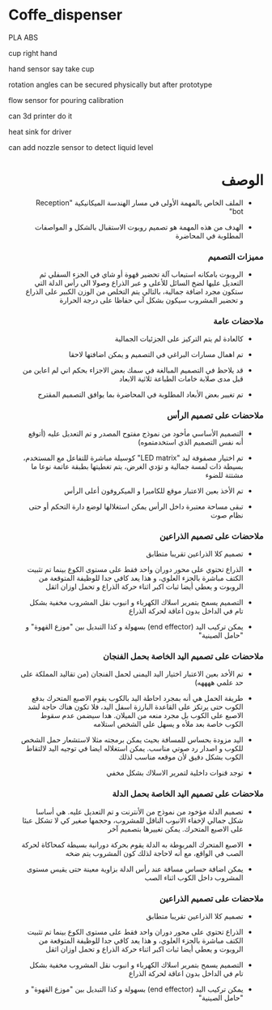 # Coffe_dispenser

PLA ABS

cup right hand

hand sensor say take cup

rotation angles can be secured physically but after prototype

flow sensor for pouring calibration

can 3d printer do it

heat sink for driver

can add nozzle sensor to detect liquid level



<h1 dir="rtl"> الوصف </h1>

<div dir="rtl">

- الملف الخاص بالمهمة الأولى في مسار الهندسة الميكانيكية  "Reception bot"

- الهدف من هذه المهمة هو تصميم روبوت الاستقبال بالشكل و المواصفات المطلوبة في المحاضرة


</div>

<h3 dir="rtl"> مميزات التصميم </h3>
<div dir="rtl">

- الروبوت بامكانه استيعاب آلة تحضير قهوة أو شاي في الجزء السفلي ثم التعديل عليها لضخ السائل للأعلى و عبر الذراع وصولا الى رأس الدلة التي ستكون مجرد اضافة جمالية، بالتالي يتم التخلص من الوزن الكبير على الذراع و تحضير المشروب سيكون بشكل آني حفاظا على درجة الحرارة
  
 </div>


<h3 dir="rtl"> ملاحضات عامة </h3>
<div dir="rtl">

- كالعادة لم يتم التركيز على الجزئيات الجمالية 
- تم اهمال مسارات البراغي في التصميم و يمكن اضافتها لاحقا
- قد يلاحظ في التصميم المبالغة في سمك بعض الاجزاء بحكم اني لم اعاين من قبل مدى صلابة خامات الطباعة ثلاثية الابعاد
- تم تغيير بعض الأبعاد المطلوبة في المحاضرة بما يوافق التصميم المقترح
  
  
  </div>


<h3 dir="rtl"> ملاحضات على تصميم الرأس </h3>
<div dir="rtl">

- التصميم الأساسي مأخود من نموذج مفتوح المصدر و تم التعديل عليه (أتوقع أنه نفس التصميم الذي استخدمتموه)
- تم اختيار مصفوفة ليد "LED matrix" كوسيلة مباشرة للتفاعل مع المستخدم، بسيطة ذات لمسة جمالية و تؤدي الغرض، يتم تغطيتها بطبقة عاتمة نوعا ما مشتتة للضوء
- تم الأخذ بعين الاعتبار موقع للكاميرا و الميكروفون أعلى الرأس
- تبقى مساحة معتبرة داخل الرأس يمكن استغلالها لوضع دارة التحكم أو حتى نظام صوت
  
  </div>

<h3 dir="rtl"> ملاحضات على تصميم الذراعين </h3>
<div dir="rtl">

- تصميم كلا الذراعين تقريبا متطابق
- الذراع تحتوي على محور دوران واحد فقط على مستوى الكوع بينما تم تثبيت الكتف مباشرة بالجزء العلوي، و هذا يعد كافي جدا للوظيفة المتوقعة من الروبوت و يعطي أيضا ثبات اكبر اثناء حركة الذراع و تحمل اوزان اثقل
- التصميم يسمح بتمرير اسلاك الكهرباء و انبوب نقل المشروب مخفية بشكل تام في الداخل بدون اعاقة لحركة الذراع 
- يمكن تركيب اليد (end effector) بسهولة و كذا التبديل بين "موزع القهوة" و "حامل الصينية"

  </div>


<h3 dir="rtl"> ملاحضات على تصميم اليد الخاصة بحمل الفنجان </h3>
<div dir="rtl">

- تم الأخد بعين الاعتبار اختيار اليد اليمنى لحمل الفنجان (من تقاليد المملكة على حد علمي ههههه)
- طريقة الحمل هي أنه بمجرد احاطة اليد بالكوب يقوم الاصبع المتحرك بدفع الكوب حتى يرتكز على القاعدة البارزة اسفل اليد، فلا تكون هناك حاجة لشد الاصبع على الكوب بل مجرد منعه من الميلان. هدا سيضمن عدم سقوط الكوب خاصة بعد ملأه و يسهل على الشخص استلامه
- اليد مزودة بحساس للمسافة بحيث يمكن برمجته مثلا لاستشعار حمل الشخص للكوب و اصدار رد صوتي مناسب. يمكن استغلاله ايضا في توجيه اليد لالتقاط الكوب بشكل دقيق لأن موقعه مناسب لذلك
- توجد قنوات داخلية لتمرير الاسلاك بشكل مخفي

  </div>


<h3 dir="rtl"> ملاحضات على تصميم اليد الخاصة بحمل الدلة </h3>
<div dir="rtl">

- تصميم الدلة مؤخود من نموذج من الأنترنت و تم التعديل عليه. هي أساسا شكل جمالي لإخفاء الانبوب الناقل للمشروب، وحجمها صغير كي لا تشكل عبئا على الاصبع المتحرك. يمكن تغييرها بتصميم آخر
- الاصبع المتحرك المربوطة به الدلة يقوم بحركة دورانية بسيطة كمحاكاة لحركة الصب في الواقع، مع أنه لاحاجة لذلك كون المشروب يتم ضخه
- يمكن اضافة حساس مسافة عند رأس الدلة بزاوية معينة حتى يقيس مستوى المشروب داخل الكوب اثناء الصب

  </div>

<h3 dir="rtl"> ملاحضات على تصميم الذراعين </h3>
<div dir="rtl">

- تصميم كلا الذراعين تقريبا متطابق
- الذراع تحتوي على محور دوران واحد فقط على مستوى الكوع بينما تم تثبيت الكتف مباشرة بالجزء العلوي، و هذا يعد كافي جدا للوظيفة المتوقعة من الروبوت و يعطي أيضا ثبات اكبر اثناء حركة الذراع و تحمل اوزان اثقل
- التصميم يسمح بتمرير اسلاك الكهرباء و انبوب نقل المشروب مخفية بشكل تام في الداخل بدون اعاقة لحركة الذراع 
- يمكن تركيب اليد (end effector) بسهولة و كذا التبديل بين "موزع القهوة" و "حامل الصينية"

  </div>


